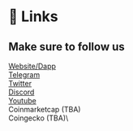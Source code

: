 # 📎 Links

## Make sure to follow us

[Website/Dapp](https://www.web3whales.app/home)\
[Telegram](https://t.me/Web3Whales\_portal)\
[Twitter](https://twitter.com/Web3\_Whales)\
[Discord](https://discord.gg/yeMQeVnBvY)\
[Youtube](https://www.youtube.com/@Web3Whales)\
Coinmarketcap (TBA)\
Coingecko (TBA)\

